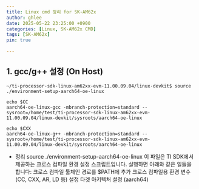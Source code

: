 ```yaml
---
title: Linux cmd 정리 for SK-AM62x
author: ghlee
date: 2025-05-22 23:25:00 +0900
categories: [Linux, SK-AM62x CMD]
tags: [SK-AM62x]
pin: true

---
```



## 1. gcc/g++ 설정 (On Host)
```shell
~/ti-processor-sdk-linux-am62xx-evm-11.00.09.04/linux-devkit$ source ./environment-setup-aarch64-oe-linux 

echo $CC
aarch64-oe-linux-gcc -mbranch-protection=standard --sysroot=/home/test/ti-processor-sdk-linux-am62xx-evm-11.00.09.04/linux-devkit/sysroots/aarch64-oe-linux

echo $CXX
aarch64-oe-linux-g++ -mbranch-protection=standard --sysroot=/home/test/ti-processor-sdk-linux-am62xx-evm-11.00.09.04/linux-devkit/sysroots/aarch64-oe-linux
```

- 정리
  source ./environment-setup-aarch64-oe-linux
  이 파일은 TI SDK에서 제공하는 크로스 컴파일 환경 설정 스크립트입니다.
  실행하면 아래와 같은 일들을 합니다:
    크로스 컴파일 툴체인 경로를 $PATH에 추가
    크로스 컴파일용 환경 변수 (CC, CXX, AR, LD 등) 설정
    타겟 아키텍처 설정 (aarch64)

